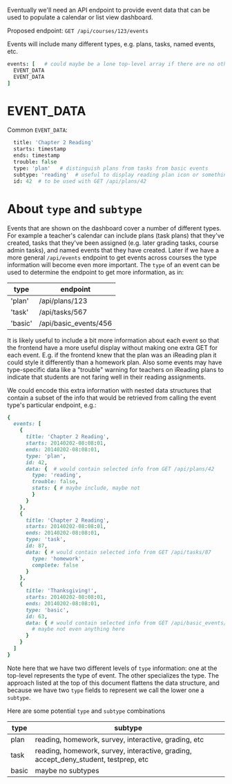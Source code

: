 Eventually we'll need an API endpoint to provide event data that can be used to populate a calendar or list view dashboard.  

Proposed endpoint: `GET /api/courses/123/events`

Events will include many different types, e.g. plans, tasks, named events, etc.

```coffee
events: [   # could maybe be a lone top-level array if there are no other fields
  EVENT_DATA
  EVENT_DATA
]
```

# EVENT_DATA

Common `EVENT_DATA`:

```coffee
  title: 'Chapter 2 Reading'
  starts: timestamp
  ends: timestamp
  trouble: false
  type: 'plan'   # distinguish plans from tasks from basic events
  subtype: 'reading'  # useful to display reading plan icon or something
  id: 42  # to be used with GET /api/plans/42
```

# About `type` and `subtype`

Events that are shown on the dashboard cover a number of different types.  For example a teacher's calendar can include plans (task plans) that they've created, tasks that they've been assigned (e.g. later grading tasks, course admin tasks), and named events that they have created.  Later if we have a more general `/api/events` endpoint to get events across courses the type information will become even more important.  The `type` of an event can be used to determine the endpoint to get more information, as in:

| type       | endpoint       |
|------------|----------------|
| 'plan'     | /api/plans/123 |
| 'task'     | /api/tasks/567 |
| 'basic'    | /api/basic_events/456|

It is likely useful to include a bit more information about each event so that the frontend have a more useful display without making one extra GET for each event.  E.g. if the frontend knew that the plan was an iReading plan it could style it differently than a homework plan.  Also some events may have type-specific data like a "trouble" warning for teachers on iReading plans to indicate that students are not faring well in their reading assignments.

We could encode this extra information with nested data structures that contain a subset of the info that would be retrieved from calling the event type's particular endpoint, e.g.:

```ruby
{
  events: [
    {
      title: 'Chapter 2 Reading',
      starts: 20140202-08:08:01,
      ends: 20140202-08:08:01,
      type: 'plan',
      id: 42,
      data: {  # would contain selected info from GET /api/plans/42
        type: 'reading',
        trouble: false,
        stats: { # maybe include, maybe not
        }
      }
    },
    {
      title: 'Chapter 2 Reading',
      starts: 20140202-08:08:01,
      ends: 20140202-08:08:01,
      type: 'task',
      id: 87,
      data: { # would contain selected info from GET /api/tasks/87
        type: 'homework',
        complete: false
      }
    },
    {
      title: 'Thanksgiving!',
      starts: 20140202-08:08:01,
      ends: 20140202-08:08:01,
      type: 'basic',
      id: 63,
      data: { # would contain selected info from GET /api/basic_events/63
        # maybe not even anything here
      }
    }
  ]
}
```

Note here that we have two different levels of `type` information: one at the top-level represents the type of event.  The other specializes the type.  The approach listed at the top of this document flattens the data structure, and because we have two `type` fields to represent we call the lower one a `subtype`.

Here are some potential `type` and `subtype` combinations

| type       | subtype      |
|------------|--------------|
| plan       | reading, homework, survey, interactive, grading, etc |
| task       | reading, homework, survey, interactive, grading, accept_deny_student, testprep, etc |
| basic      | maybe no subtypes |
